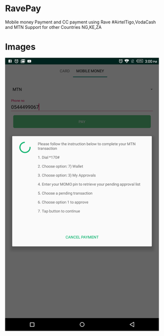 #   RavePay   
Mobile money Payment and CC payment using Rave
#AirtelTigo,VodaCash and MTN 
Support for other Countries NG,KE,ZA
  
 # Images 
 ![](RavePayTuts/screenshot.png)
 
